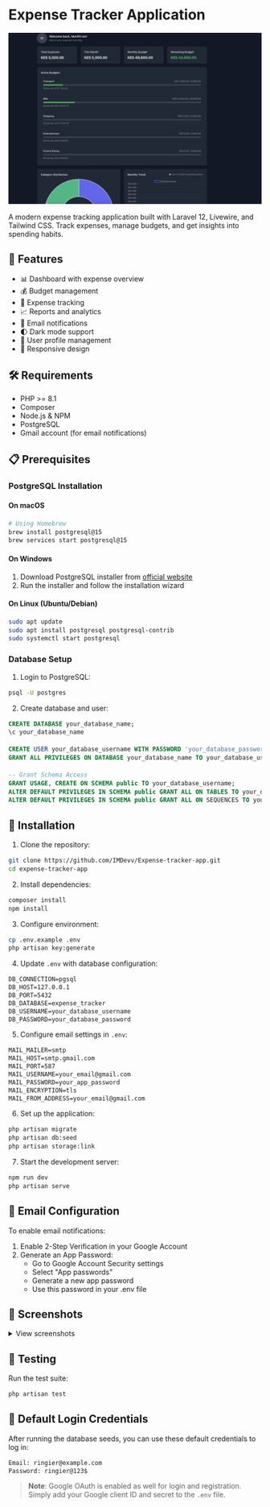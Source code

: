 # Expense Tracker Application

<p align="center">
<img src="screenshots/dashboard.png" width="600" alt="Expense Tracker Dashboard">
</p>

A modern expense tracking application built with Laravel 12, Livewire, and Tailwind CSS. Track expenses, manage budgets, and get insights into spending habits.

## 🚀 Features

- 📊 Dashboard with expense overview
- 💰 Budget management
- 📝 Expense tracking
- 📈 Reports and analytics
- 📧 Email notifications
- 🌓 Dark mode support
- 👤 User profile management
- 📱 Responsive design

## 🛠 Requirements

- PHP >= 8.1
- Composer
- Node.js & NPM
- PostgreSQL
- Gmail account (for email notifications)

## 📋 Prerequisites

### PostgreSQL Installation

#### On macOS
```bash
# Using Homebrew
brew install postgresql@15
brew services start postgresql@15
```

#### On Windows
1. Download PostgreSQL installer from [official website](https://www.postgresql.org/download/windows/)
2. Run the installer and follow the installation wizard

#### On Linux (Ubuntu/Debian)
```bash
sudo apt update
sudo apt install postgresql postgresql-contrib
sudo systemctl start postgresql
```

### Database Setup

1. Login to PostgreSQL:
```bash
psql -U postgres
```

2. Create database and user:
```sql
CREATE DATABASE your_database_name;
\c your_database_name

CREATE USER your_database_username WITH PASSWORD 'your_database_password';
GRANT ALL PRIVILEGES ON DATABASE your_database_name TO your_database_username;

-- Grant Schema Access
GRANT USAGE, CREATE ON SCHEMA public TO your_database_username;
ALTER DEFAULT PRIVILEGES IN SCHEMA public GRANT ALL ON TABLES TO your_database_username;
ALTER DEFAULT PRIVILEGES IN SCHEMA public GRANT ALL ON SEQUENCES TO your_database_username;
```

## 🚀 Installation

1. Clone the repository:
```bash
git clone https://github.com/IMDevv/Expense-tracker-app.git
cd expense-tracker-app
```

2. Install dependencies:
```bash
composer install
npm install 
```

3. Configure environment:
```bash
cp .env.example .env
php artisan key:generate
```

4. Update `.env` with database configuration:
```env
DB_CONNECTION=pgsql
DB_HOST=127.0.0.1
DB_PORT=5432
DB_DATABASE=expense_tracker
DB_USERNAME=your_database_username
DB_PASSWORD=your_database_password
```

5. Configure email settings in `.env`:
```env
MAIL_MAILER=smtp
MAIL_HOST=smtp.gmail.com
MAIL_PORT=587
MAIL_USERNAME=your_email@gmail.com
MAIL_PASSWORD=your_app_password
MAIL_ENCRYPTION=tls
MAIL_FROM_ADDRESS=your_email@gmail.com
```

6. Set up the application:
```bash
php artisan migrate
php artisan db:seed
php artisan storage:link
```

7. Start the development server:
```bash
npm run dev
php artisan serve
```

## 📧 Email Configuration

To enable email notifications:

1. Enable 2-Step Verification in your Google Account
2. Generate an App Password:
   - Go to Google Account Security settings
   - Select "App passwords"
   - Generate a new app password
   - Use this password in your .env file

## 📸 Screenshots

<details>
<summary>View screenshots</summary>

### Dashboard
![Dashboard](screenshots/dashboard.png)

### Budget Management
![Budgets](screenshots/budgets.png)

### Expenses
![Reports](screenshots/expenses.png)

### Reports
![Reports](screenshots/reports.png)

</details>

## 🧪 Testing

Run the test suite:
```bash
php artisan test
```

## 👤 Default Login Credentials

After running the database seeds, you can use these default credentials to log in:

```
Email: ringier@example.com
Password: ringier@123$
```

> **Note**: Google OAuth is enabled as well for login and registration. Simply add your Google client ID and secret to the `.env` file.

